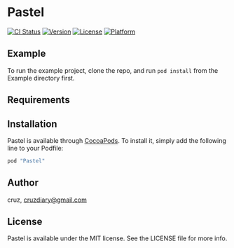 # Pastel

[![CI Status](http://img.shields.io/travis/cruz/Pastel.svg?style=flat)](https://travis-ci.org/cruz/Pastel)
[![Version](https://img.shields.io/cocoapods/v/Pastel.svg?style=flat)](http://cocoapods.org/pods/Pastel)
[![License](https://img.shields.io/cocoapods/l/Pastel.svg?style=flat)](http://cocoapods.org/pods/Pastel)
[![Platform](https://img.shields.io/cocoapods/p/Pastel.svg?style=flat)](http://cocoapods.org/pods/Pastel)

## Example

To run the example project, clone the repo, and run `pod install` from the Example directory first.

## Requirements

## Installation

Pastel is available through [CocoaPods](http://cocoapods.org). To install
it, simply add the following line to your Podfile:

```ruby
pod "Pastel"
```

## Author

cruz, cruzdiary@gmail.com

## License

Pastel is available under the MIT license. See the LICENSE file for more info.
